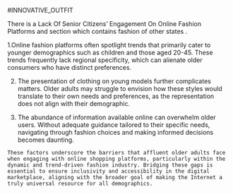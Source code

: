 #INNOVATIVE_OUTFIT

There is a Lack Of Senior Citizens’ Engagement On Online Fashion Platforms and section which contains fashion of other states .

1.Online fashion platforms often spotlight trends that primarily cater to younger demographics such as children and those aged 20-45. These trends frequently lack regional specificity, which can alienate older consumers who have distinct preferences.

2.  The presentation of clothing on young models further complicates matters. Older adults may  struggle to envision how these styles would translate to their own needs and preferences, as the representation does not align with their demographic.

3.   The abundance of information available online can overwhelm older users. Without adequate guidance tailored to their specific needs, navigating through fashion choices and making informed decisions becomes daunting.

	These factors underscore the barriers that affluent older adults face when engaging with online shopping platforms, particularly within the dynamic and trend-driven fashion industry. Bridging these gaps is essential to ensure inclusivity and accessibility in the digital marketplace, aligning with the broader goal of making the Internet a truly universal resource for all demographics.


